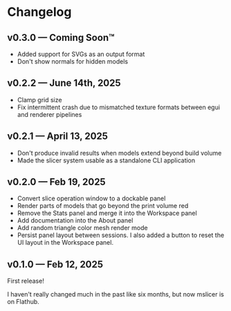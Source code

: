 # Changelog

## v0.3.0 &mdash; Coming Soon™

- Added support for SVGs as an output format
- Don't show normals for hidden models

## v0.2.2 &mdash; June 14th, 2025

- Clamp grid size
- Fix intermittent crash due to mismatched texture formats between egui and renderer pipelines

## v0.2.1 &mdash; April 13, 2025

- Don't produce invalid results when models extend beyond build volume
- Made the slicer system usable as a standalone CLI application

## v0.2.0 &mdash; Feb 19, 2025

- Convert slice operation window to a dockable panel
- Render parts of models that go beyond the print volume red
- Remove the Stats panel and merge it into the Workspace panel
- Add documentation into the About panel
- Add random triangle color mesh render mode
- Persist panel layout between sessions. I also added a button to reset the UI layout in the Workspace panel.

## v0.1.0 &mdash; Feb 12, 2025

First release!

I haven't really changed much in the past like six months, but now mslicer is on Flathub.
